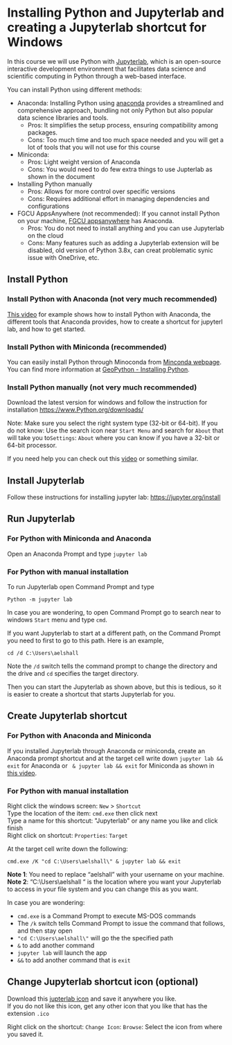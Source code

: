 # Installing Python and Jupyterlab and creating a Jupyterlab shortcut for Windows

In this course we will use Python with [Jupyterlab](https://jupyter.org/), which is an open-source interactive development environment that facilitates data science and scientific computing in Python through a web-based interface.  

You can install Python using different methods:
- Anaconda: Installing Python using [anaconda](https://docs.anaconda.com/free/anaconda/install/index.html) provides a streamlined and comprehensive approach, bundling not only Python but also popular data science libraries and tools.
   - Pros: It simplifies the setup process, ensuring compatibility among packages.
   - Cons: Too much time and too much space needed and you will get a lot of tools that you will not use for this course
- Miniconda:  
   - Pros: Light weight version of Anaconda
   - Cons: You would need to do few extra things to use Jupterlab as shown in the document
- Installing Python manually 
   - Pros: Allows for more control over specific versions
   - Cons: Requires additional effort in managing dependencies and configurations
- FGCU AppsAnywhere (not recommended):  If you cannot install Python on your machine, [FGCU appsanywhere](https://www.fgcu.edu/its/appsanywhere/) has Anaconda.
     - Pros: You do not need to install anything and you can use Jupyterlab on the cloud
     - Cons: Many features such as adding a Jupyterlab extension will be disabled, old version of Python 3.8x, can creat problematic synic issue with OneDrive, etc. 
   
## Install Python 

### Install Python with Anaconda (not very much recommended)
[This video](https://youtu.be/ozTSqhU9Hek?si=cGzNRATmPOPsoLCg) for example shows how to install Python with Anaconda, the different tools that Anaconda provides, how to create a shortcut for jupyterl lab, and how to get started.
  
### Install Python with Miniconda (recommended)
You can easily install Python through Minoconda from [Minconda webpage](https://docs.conda.io/projects/miniconda/en/latest/miniconda-install.html). You can find more information at [GeoPython - Installing Python](https://geo-Python-site.readthedocs.io/en/latest/course-info/installing-miniconda.html). 
   
### Install Python manually (not very much recommended)
Download the latest version for windows and follow the instruction for installation 
https://www.Python.org/downloads/

Note: Make sure you select the right system type (32-bit or 64-bit). If you do not know: Use the search icon near `Start Menu` and search for `About` that will take you to`Settings`: `About` where you can know if you have a 32-bit or 64-bit processor. 

If you need help you can check out this [video](https://youtu.be/LQ47rIO5bTw?si=FHA1B0j0uZIn62La) or something similar.

## Install Jupyterlab 
Follow these instructions for installing jupyter lab: https://jupyter.org/install   

## Run Jupyterlab

### For Python with Miniconda and Anaconda

Open an Anaconda Prompt and type `jupyter lab`

### For Python with manual installation

To run Jupyterlab open Command Prompt and type 
````
Python -m jupyter lab 
````
In case you are wondering, to open Command Prompt go to search near to windows `Start` menu and type `cmd`. 
  
If you want Jupyterlab to start at a different path, on the Command Prompt you need to first to go to this path. Here is an example,
````
cd /d C:\Users\aelshall
````
Note the `/d` switch tells the command prompt to change the directory and the drive and `cd` specifies the target directory. 
   
Then you can start the Jupyterlab as shown above, but this is tedious, so it is easier to create a shortcut that starts Jupyterlab for you. 

## Create Jupyterlab shortcut

### For Python with Anaconda and Miniconda 
If you installed Jupyterlab through Anaconda or miniconda, create an Anaconda prompt shortcut and at the target cell write down `jupyter lab && exit` for Anaconda or ` & jupyter lab && exit` for Miniconda as shown in [this video](https://youtu.be/ozTSqhU9Hek?si=cGzNRATmPOPsoLCg). 

### For Python with manual installation  
Right click the windows screen: `New` > `Shortcut`  
Type the location of the item: `cmd.exe` then click next  
Type a name for this shortcut: "Jupyterlab" or any name you like and click finish   
Right click on shortcut: `Properties`: `Target`   

At the target cell write down the following: 
```` 
cmd.exe /K "cd C:\Users\aelshall\" & jupyter lab && exit
````
**Note 1**: You need to replace “aelshall” with your username on your machine.  
**Note 2**: “C:\Users\aelshall “ is the location where you want your Jupyterlab to access in your file system and you can change this as you want.

In case you are wondering:
- `cmd.exe` is a Command Prompt to execute MS-DOS commands 
- The `/k` switch tells Command Prompt to issue the command that follows, and then stay open
- `"cd C:\Users\aelshall\"` will go the the specified path 
- `&` to add another command
- `jupyter lab` will launch the app
- `&&` to add another command that is `exit`

  
## Change Jupyterlab shortcut icon (optional)
Download this [jupterlab icon](https://github.com/aselshall/git-tutorial-/blob/master/JupyterLab-icon.ico) and save it anywhere you like.    
If you do not like this icon, get any other icon that you like that has the extension `.ico`  
   
Right click on the shortcut: `Change Icon`: `Browse`: Select the icon from where you saved it.

